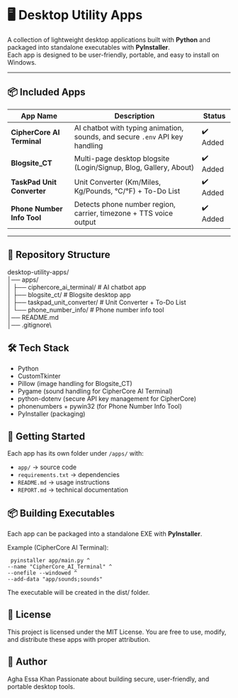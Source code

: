 # 🖥️ Desktop Utility Apps

A collection of lightweight desktop applications built with **Python** and packaged into standalone executables with **PyInstaller**.  
Each app is designed to be user-friendly, portable, and easy to install on Windows.

---

## 📦 Included Apps

| App Name                  | Description                                                                 | Status  |
|---------------------------|-----------------------------------------------------------------------------|---------|
| **CipherCore AI Terminal**| AI chatbot with typing animation, sounds, and secure `.env` API key handling | ✔️ Added |
| **Blogsite_CT**           | Multi-page desktop blogsite (Login/Signup, Blog, Gallery, About)            | ✔️ Added |
| **TaskPad Unit Converter**| Unit Converter (Km/Miles, Kg/Pounds, °C/°F) + To-Do List                    | ✔️ Added |
| **Phone Number Info Tool**| Detects phone number region, carrier, timezone + TTS voice output           | ✔️ Added |

---
 

## 📂 Repository Structure
desktop-utility-apps/\
│── apps/\
│   ├── ciphercore_ai_terminal/     #    AI chatbot app\
│   ├── blogsite_ct/              # Blogsite desktop app\
│   ├── taskpad_unit_converter/   # Unit Converter + To-Do List\
│   └── phone_number_info/        # Phone number info tool\
│── README.md\
│── .gitignore\


 

## 🛠️ Tech Stack
- Python
- CustomTkinter
- Pillow (image handling for Blogsite_CT)
- Pygame (sound handling for CipherCore AI Terminal)
- python-dotenv (secure API key management for CipherCore)
- phonenumbers + pywin32 (for Phone Number Info Tool)
- PyInstaller (packaging)

 

## 🚀 Getting Started
Each app has its own folder under `/apps/` with:
- `app/` → source code
- `requirements.txt` → dependencies
- `README.md` → usage instructions
- `REPORT.md` → technical documentation
 

 
## 📦 Building Executables
Each app can be packaged into a standalone EXE with **PyInstaller**.

Example (CipherCore AI Terminal):
 
     pyinstaller app/main.py ^
    --name "CipherCore_AI_Terminal" ^
    --onefile --windowed ^
    --add-data "app/sounds;sounds"

The executable will be created in the dist/ folder.



## 📜 License

This project is licensed under the MIT License.
You are free to use, modify, and distribute these apps with proper attribution.


## 👤 Author

Agha Essa Khan
Passionate about building secure, user-friendly, and portable desktop tools.
